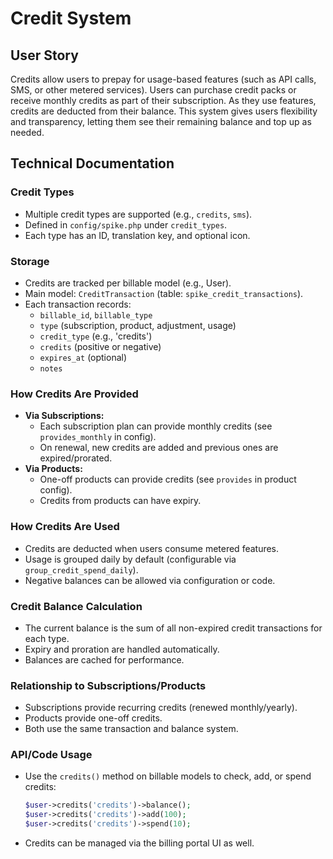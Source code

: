 # Credit System

## User Story

Credits allow users to prepay for usage-based features (such as API calls, SMS, or other metered services). Users can purchase credit packs or receive monthly credits as part of their subscription. As they use features, credits are deducted from their balance. This system gives users flexibility and transparency, letting them see their remaining balance and top up as needed.

## Technical Documentation

### Credit Types
- Multiple credit types are supported (e.g., `credits`, `sms`).
- Defined in `config/spike.php` under `credit_types`.
- Each type has an ID, translation key, and optional icon.

### Storage
- Credits are tracked per billable model (e.g., User).
- Main model: `CreditTransaction` (table: `spike_credit_transactions`).
- Each transaction records:
  - `billable_id`, `billable_type`
  - `type` (subscription, product, adjustment, usage)
  - `credit_type` (e.g., 'credits')
  - `credits` (positive or negative)
  - `expires_at` (optional)
  - `notes`

### How Credits Are Provided
- **Via Subscriptions:**
  - Each subscription plan can provide monthly credits (see `provides_monthly` in config).
  - On renewal, new credits are added and previous ones are expired/prorated.
- **Via Products:**
  - One-off products can provide credits (see `provides` in product config).
  - Credits from products can have expiry.

### How Credits Are Used
- Credits are deducted when users consume metered features.
- Usage is grouped daily by default (configurable via `group_credit_spend_daily`).
- Negative balances can be allowed via configuration or code.

### Credit Balance Calculation
- The current balance is the sum of all non-expired credit transactions for each type.
- Expiry and proration are handled automatically.
- Balances are cached for performance.

### Relationship to Subscriptions/Products
- Subscriptions provide recurring credits (renewed monthly/yearly).
- Products provide one-off credits.
- Both use the same transaction and balance system.

### API/Code Usage
- Use the `credits()` method on billable models to check, add, or spend credits:
  ```php
  $user->credits('credits')->balance();
  $user->credits('credits')->add(100);
  $user->credits('credits')->spend(10);
  ```
- Credits can be managed via the billing portal UI as well. 